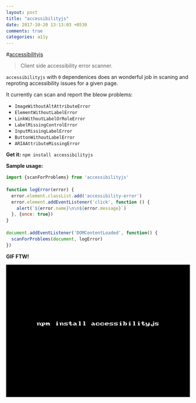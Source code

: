 ```yaml
---
layout: post
title: "accessibilityjs"
date: 2017-10-20 13:13:03 +0530
comments: true
categories: a11y
---
```


#[accessibilityjs](https://www.npmjs.com/package/accessibilityjs)
> Client side accessibility error scanner.

`accessibilityjs` with `0` dependenices does an wonderful job in scaning and reproting accessibility issues for a given page.

It currently can scan and report the bleow problems:

- `ImageWithoutAltAttributeError`
- `ElementWithoutLabelError`
- `LinkWithoutLabelOrRoleError`
- `LabelMissingControlError`
- `InputMissingLabelError`
- `ButtonWithoutLabelError`
- `ARIAAttributeMissingError`

__Get it:__ `npm install accessibilityjs`

__Sample usage:__

```js
import {scanForProblems} from 'accessibilityjs'

function logError(error) {
  error.element.classList.add('accessibility-error')
  error.element.addEventListener('click', function () {
    alert(`${error.name}\n\n${error.message}`)
  }, {once: true})
}

document.addEventListener('DOMContentLoaded', function() {
  scanForProblems(document, logError)
})
```

__GIF FTW!__

![accessibilityjs](/images/accessibilityjs/accessibilityjs.gif)

